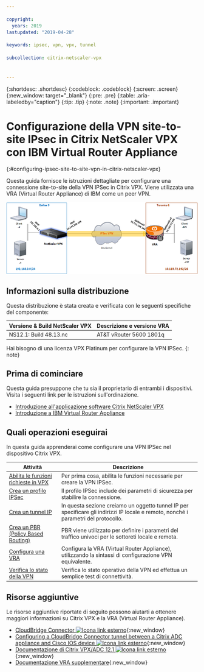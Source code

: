 ```yaml
---

copyright:
  years: 2019
lastupdated: "2019-04-28"

keywords: ipsec, vpn, vpx, tunnel

subcollection: citrix-netscaler-vpx


---
```


{:shortdesc: .shortdesc}
{:codeblock: .codeblock}
{:screen: .screen}
{:new_window: target="_blank"}
{:pre: .pre}
{:table: .aria-labeledby="caption"}
{:tip: .tip}
{:note: .note}
{:important: .important}

# Configurazione della VPN site-to-site IPsec in Citrix NetScaler VPX con IBM Virtual Router Appliance
{:#configuring-ipsec-site-to-site-vpn-in-citrix-netscaler-vpx}

Questa guida fornisce le istruzioni dettagliate per configurare una connessione site-to-site della VPN IPSec in Citrix VPX. Viene utilizzata una VRA (Virtual Router Appliance) di IBM come un peer VPN.

<img src="images/ipsec1.png" alt="immagine" style="width: 600px;"/>

## Informazioni sulla distribuzione
Questa distribuzione è stata creata e verificata con le seguenti specifiche del componente:

| Versione & Build NetScaler VPX	| Descrizione e versione VRA | 
| ------------- | ------------- | 
| NS12.1: Build 48.13.nc | AT&T vRouter 5600 1801q |

Hai bisogno di una licenza VPX Platinum per configurare la VPN IPSec.
{: note}

## Prima di cominciare

Questa guida presuppone che tu sia il proprietario di entrambi i dispositivi. Visita i seguenti link per le istruzioni sull'ordinazione.

-	[Introduzione all'applicazione software Citrix NetScaler VPX](/docs/infrastructure/citrix-netscaler-vpx?topic=citrix-netscaler-vpx-getting-started)
-	[Introduzione a IBM Virtual Router Appliance](/docs/infrastructure/virtual-router-appliance?topic=virtual-router-appliance-getting-started)

## Quali operazioni eseguirai

In questa guida apprenderai come configurare una VPN IPSec nel dispositivo Citrix VPX.

Attività  | Descrizione
------------- | -------------
[Abilita le funzioni richieste in VPX](/docs/infrastructure/citrix-netscaler-vpx?topic=citrix-netscaler-vpx-enable-required-features-in-vpx) | Per prima cosa, abilita le funzioni necessarie per creare la VPN IPSec.
[Crea un profilo IPSec](/docs/infrastructure/citrix-netscaler-vpx?topic=citrix-netscaler-vpx-creating-ipsec-profile) | Il profilo IPSec include dei parametri di sicurezza per stabilire la connessione.
[Crea un tunnel IP](/docs/infrastructure/citrix-netscaler-vpx?topic=citrix-netscaler-vpx-creating-ip-tunnel) | In questa sezione creiamo un oggetto tunnel IP per specificare gli indirizzi IP locale e remoto, nonché i parametri del protocollo.
[Crea un PBR (Policy Based Routing)](/docs/infrastructure/citrix-netscaler-vpx?topic=citrix-netscaler-vpx-creating-policy-based-routing) | PBR viene utilizzato per definire i parametri del traffico univoci per le sottoreti locale e remota.
[Configura una VRA](/docs/infrastructure/citrix-netscaler-vpx?topic=citrix-netscaler-vpx-configuring-vra) | Configura la VRA (Virtual Router Appliance), utilizzando la sintassi di configurazione VPN equivalente.
[Verifica lo stato della VPN](/docs/infrastructure/citrix-netscaler-vpx?topic=citrix-netscaler-vpx-verifying-vpn-tunnel-connection) | Verifica lo stato operativo della VPN ed effettua un semplice test di connettività.

## Risorse aggiuntive
Le risorse aggiuntive riportate di seguito possono aiutarti a ottenere maggiori informazioni su Citrix VPX e la VRA (Virtual Router Appliance).

* [CloudBridge Connector ![Icona link esterno](../../icons/launch-glyph.svg "Icona link esterno")](https://docs.citrix.com/en-us/citrix-adc/12-1/system/cloudbridge-connector-introduction.html){:new_window}
* [Configuring a CloudBridge Connector tunnel between a Citrix ADC appliance and Cisco IOS device ![Icona link esterno](../../icons/launch-glyph.svg "Icona link esterno")](https://docs.citrix.com/en-us/citrix-adc/12-1/system/cloudbridge-connector-introduction/cloudbridge-connector-tunnel-cisco.html){:new_window}
* [Documentazione di Citrix VPX/ADC 12.1 ![Icona link esterno](../../icons/launch-glyph.svg "Icona link esterno")](https://docs.citrix.com/en-us/citrix-adc/12-1){:new_window}
* [Documentazione VRA supplementare](/docs/infrastructure/virtual-router-appliance/vra-docs.html#supplemental-vra-documentation){:new_window}

